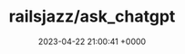 ---
title: "railsjazz/ask_chatgpt"
link: "https://github.com/railsjazz/ask_chatgpt"
date: "2023-04-22 21:00:41 +0000"
description: "AI-Powered Assistant Gem right in your Rails console."
category: "github"
---